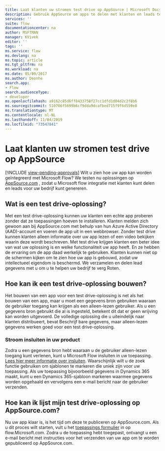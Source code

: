 ```yaml
---
title: Laat klanten uw stromen test drive op AppSource | Microsoft Docs
description: Gebruik AppSource om apps te delen met klanten en leads te genereren voor uw bedrijf.
services: ''
suite: flow
documentationcenter: na
author: MSFTMAN
manager: KVivek
editor: ''
tags: ''
ms.service: flow
ms.devlang: na
ms.topic: article
ms.tgt_pltfrm: na
ms.workload: na
ms.date: 05/09/2017
ms.author: Deonhe
search.app:
- Flow
search.audienceType:
- developer
ms.openlocfilehash: a9162c85d6ff8433758f27cc1dfd1d04d2c2f8b6
ms.sourcegitcommit: 510706f5699b6cf9dda9dcafbed715f9f6d559e8
ms.translationtype: MT
ms.contentlocale: nl-NL
ms.lasthandoff: 11/04/2019
ms.locfileid: "73547841"
---
```

# <a name="let-customers-test-drive-your-flows-on-appsource"></a>Laat klanten uw stromen test drive op AppSource
[!INCLUDE [view-pending-approvals](../includes/cc-rebrand.md)]
Wilt u zien hoe uw app kan worden geïntegreerd met Microsoft Flow? We testen nu oplossingen op [AppSource.com](https://appsource.microsoft.com) , zodat u Microsoft flow integratie met klanten kunt delen en leads voor uw bedrijf kunt genereren.

## <a name="what-is-a-test-drive-solution"></a>Wat is een test drive-oplossing?
Met een test drive-oplossing kunnen uw klanten een echte app proberen zonder dat ze toepassingen hoeven te installeren. Klanten melden zich gewoon aan bij AppSource.com met behulp van hun Azure Active Directory (AAD)-account en voeren de app uit in een webbrowser. Zonder test drive kunnen klanten alleen informatie over uw app lezen of een video bekijken waarin deze wordt beschreven. Met test drive krijgen klanten een beter idee van wat uw oplossing is en welke functionaliteit uw app heeft. En ze hebben de ervaring om de app daad werkelijk te gebruiken. Klanten kunnen niet op de schermen kijken om te zien hoe uw app is gebouwd, zodat uw intellectueel eigendom is beschermd. We verzamelen en delen lead gegevens met u om u te helpen uw bedrijf te verg Roten.

## <a name="how-do-i-build-a-test-drive-solution"></a>Hoe kan ik een test drive-oplossing bouwen?
Het bouwen van een app voor een test drive-oplossing is net als het bouwen van een app, maar u moet een gegevens bron gebruiken waaraan de gebruiker toegang kan krijgen als een alleen-lezen gebruiker. Als u een gegevens bron gebruikt die al is ingesteld, betekent dit dat er geen wrijving kan worden uitgevoerd. De volledige oplossing die u uiteindelijk naar klanten distribueert, bevat Beschrijf bare gegevens, maar alleen-lezen gegevens werken goed voor een test drive-oplossing.

### <a name="embed-flow-into-your-product"></a>Stroom insluiten in uw product
Zodra u een gegevens bron hebt waaraan u de gebruiker alleen-lezen toegang kunt verlenen, kunt u Microsoft Flow insluiten in uw toepassing. [Lees hier meer informatie over insluiten](embed-flow-dev.md). Waarschijnlijk wilt u de zoek functie gebruiken om sjablonen te markeren die uniek zijn voor uw toepassing. Als uw toepassing bijvoorbeeld gegevens in Dynamics 365 maakt, kunt u een Dynamics 365-sjabloon markeren waarmee gegevens worden opgehaald en vervolgens een e-mail bericht naar de gebruiker verzenden. 

## <a name="how-do-i-list-my-test-drive-solution-on-appsourcecom"></a>Hoe kan ik lijst mijn test drive-oplossing op AppSource.com?
Nu uw app klaar is, is het tijd om deze te publiceren op AppSource.com. Als u dit proces wilt starten, vult u het [toepassings formulier](https://flow.microsoft.com/partners/get-listed/) in op flow.Microsoft.com. Zodra u de toepassing hebt toegepast, ontvangt u een e-mail bericht met instructies voor het verzenden van uw app om te worden gepubliceerd op AppSource.com.


